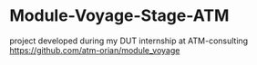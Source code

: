 # Module-Voyage-Stage-ATM

project developed during my DUT internship at ATM-consulting https://github.com/atm-orian/module_voyage
